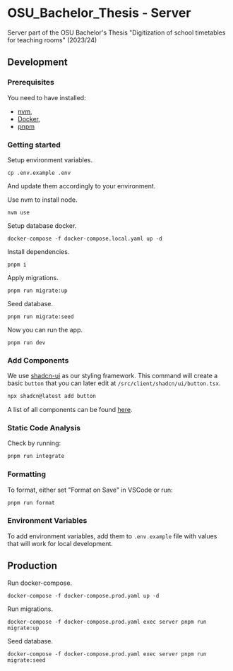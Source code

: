 # OSU_Bachelor_Thesis - Server

Server part of the OSU Bachelor's Thesis "Digitization of school timetables for teaching rooms" (2023/24)

## Development

### Prerequisites

You need to have installed:

-   [nvm](https://github.com/nvm-sh/nvm),
-   [Docker](https://www.docker.com/),
-   [pnpm](https://pnpm.io/)

### Getting started

Setup environment variables.

```
cp .env.example .env
```

And update them accordingly to your environment.

Use nvm to install node.

```
nvm use
```

Setup database docker.

```
docker-compose -f docker-compose.local.yaml up -d
```

Install dependencies.

```
pnpm i
```

Apply migrations.

```
pnpm run migrate:up
```

Seed database.

```
pnpm run migrate:seed
```

Now you can run the app.

```
pnpm run dev
```

### Add Components

We use [shadcn-ui](https://ui.shadcn.com) as our styling framework. This command will create a basic `button` that you can later edit at `/src/client/shadcn/ui/button.tsx`.

```bash
npx shadcn@latest add button
```

A list of all components can be found [here](https://ui.shadcn.com/docs/components/button).

### Static Code Analysis

Check by running:

```bash
pnpm run integrate
```

### Formatting

To format, either set "Format on Save" in VSCode or run:

```bash
pnpm run format
```

### Environment Variables

To add environment variables, add them to `.env.example` file with values that will work for local development.

## Production

Run docker-compose.

```
docker-compose -f docker-compose.prod.yaml up -d
```

Run migrations.

```
docker-compose -f docker-compose.prod.yaml exec server pnpm run migrate:up
```

Seed database.

```
docker-compose -f docker-compose.prod.yaml exec server pnpm run migrate:seed
```
